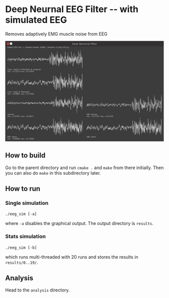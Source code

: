 # Deep Neurnal EEG Filter -- with simulated EEG

Removes adaptively EMG muscle noise from EEG

![alt tag](screenshot.png)

## How to build

Go to the parent directory and run `cmake .` and `make` from there initially. Then you can
also do `make` in this subdirectory later.

## How to run

### Single simulation
```
./eeg_sim [-a]
```
where `-a` disables the graphical output. The output directory
is `results`.

### Stats simulation
```
./eeg_sim [-b]
```
which runs multi-threaded with 20 runs and stores the
results in `results/0..19/`.

## Analysis

Head to the `analysis` directory.
